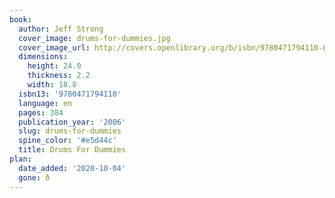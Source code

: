 ```yaml
---
book:
  author: Jeff Strong
  cover_image: drums-for-dummies.jpg
  cover_image_url: http://covers.openlibrary.org/b/isbn/9780471794110-L.jpg
  dimensions:
    height: 24.0
    thickness: 2.2
    width: 18.8
  isbn13: '9780471794110'
  language: en
  pages: 384
  publication_year: '2006'
  slug: drums-for-dummies
  spine_color: '#e5d44c'
  title: Drums For Dummies
plan:
  date_added: '2020-10-04'
  gone: ð
---
```


